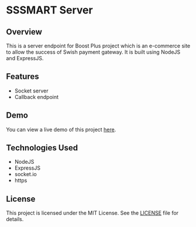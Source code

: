 # SSSMART Server

## Overview
This is a server endpoint for Boost Plus project which is an e-commerce site to allow the success of Swish payment gateway. It is built using NodeJS and ExpressJS.

## Features
- Socket server
- Callback endpoint

## Demo
You can view a live demo of this project [here](https://sssmart.onrender.com/).

## Technologies Used
- NodeJS
- ExpressJS
- socket.io
- https

## License
This project is licensed under the MIT License. See the [LICENSE](LICENSE.md) file for details.

